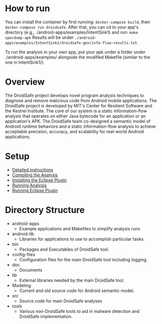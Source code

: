 How to run
==========

You can install the container by first running:
`docker-compose build`, then
`docker-compose run droidsafe`. After that, you can cd to your app's directory (e.g., ./android-apps/examples/IntentSink1) and run:
`make specdump-apk`
Results will be under `./android-apps/examples/IntentSink1/droidsafe-gen/info-flow-results.txt`.

To run the analysis in your own app, put your apk under a folder under ./android-apps/examples/ alongside the modified Makefile (similar to the one in IntentSink1/).

Overview
========

The DroidSafe project develops novel program analysis techniques to
diagnose and remove malicious code from Android mobile
applications. The DroidSafe project is developed by MIT's Center for
Resilient Software and the Kestrel Institute. The core of our system
is a static information-flow analysis that operates on either Java
bytecode for an application or an application's APK. The DroidSafe
team co-designed a semantic model of Android runtime behaviors and a
static information-flow analysis to achieve acceptable precision,
accuracy, and scalability for real-world Android applications.

Setup
=====

* [Detailed instructions](https://github.com/MIT-PAC/droidsafe-src/wiki/Requirements)
* [Compiling the Analysis](https://github.com/MIT-PAC/droidsafe-src/wiki/Installing-the-Droidsafe-Analyzer)
* [Installing the Eclipse Plugin](https://github.com/MIT-PAC/droidsafe-src/wiki/Installing-the-Droidsafe-Eclipse-Plugin)
* [Running Analysis](https://github.com/MIT-PAC/droidsafe-src/wiki/Running-the-Droidsafe-Analyzer)
* [Running Eclipse Plugin](https://github.com/MIT-PAC/droidsafe-src/wiki/Running-the-Droidsafe-Eclipse-Plugin)


Directory Structure
===================
* android-apps
  * Example applications and Makefiles to simplify analysis runs
* android-lib
  * Libraries for applications to use to accomplish particular tasks.
* bin
  * Packages and Executables of DroidSafe tool.
* config-files
  * Configuration files for the main DroidSafe tool including logging.
* doc
  * Documents
* lib
  * External libraries needed by the main DroidSafe tool.
* Modeling
  * Current and old source code for Android semantic model.
* src
  * Source code for main DroidSafe analyses
* tools
  * Various non-DroidSafe tools to aid in malware detection and DroidSafe implementation. 
